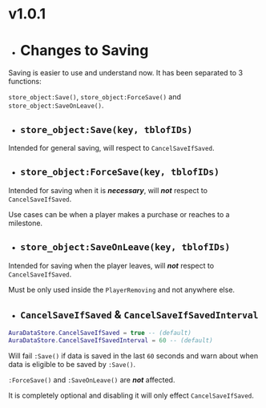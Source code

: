 # v1.0.1

- # Changes to Saving

Saving is easier to use and understand now. It has been separated to 3 functions:

```store_object:Save()```, ```store_object:ForceSave()``` and ```store_object:SaveOnLeave()```.

- ## ```store_object:Save(key, tblofIDs)```

Intended for general saving, will respect to ```CancelSaveIfSaved```.

- ## ```store_object:ForceSave(key, tblofIDs)```

Intended for saving when it is ***necessary***, will ***not*** respect to ```CancelSaveIfSaved```.

Use cases can be when a player makes a purchase or reaches to a milestone. 

- ## ```store_object:SaveOnLeave(key, tblofIDs)```

Intended for saving when the player leaves, will ***not*** respect to ```CancelSaveIfSaved```.

Must be only used inside the ```PlayerRemoving``` and not anywhere else.

- ## ```CancelSaveIfSaved``` & ```CancelSaveIfSavedInterval```

```lua
AuraDataStore.CancelSaveIfSaved = true -- (default)
AuraDataStore.CancelSaveIfSavedInterval = 60 -- (default)
```

Will fail ```:Save()``` if data is saved in the last ```60``` seconds and warn about when data is eligible to be saved by ```:Save()```. 

```:ForceSave()``` and ```:SaveOnLeave()``` are ***not*** affected.

It is completely optional and disabling it will only effect ```CancelSaveIfSaved```.